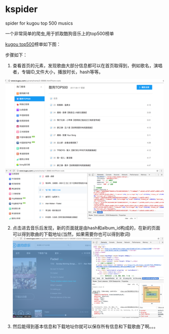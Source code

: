 # kspider
spider for kugou top 500 musics

一个非常简单的爬虫,用于抓取酷狗音乐上的top500榜单

[kugou top500](http://www.kugou.com/yy/rank/home/2-8888.html?from=rank)榜单如下图：


步骤如下：

1. 查看首页的元素，发现歌曲大部分信息都可以在首页取得到，例如歌名，演唱者，专辑ID,文件大小，播放时长，hash等等。

![main image](https://github.com/inspire365/kspider/blob/master/main_page.png)
![main_info image](https://github.com/inspire365/kspider/blob/master/info_page.png)


2. 点击进去音乐后发现，新的页面就是由hash和album_id构成的，在新的页面可以得到歌曲的下载地址(当然，如果需要你也可以得到歌词)
![song image](https://github.com/inspire365/kspider/blob/master/song_page.png)


3. 然后能得到基本信息和下载地址你就可以保存所有信息和下载歌曲了啊。。。




